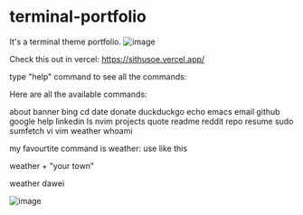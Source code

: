 # terminal-portfolio
It's a terminal theme portfolio.
![image](https://user-images.githubusercontent.com/48609016/172285356-03ae346b-1b96-481b-b6f6-1236a5d4c435.png)


Check this out in vercel: https://sithusoe.vercel.app/

type "help" command to see all the commands:

Here are all the available commands:

about banner bing cd date donate duckduckgo
echo emacs email github google help linkedin
ls nvim projects quote readme reddit repo
resume sudo sumfetch vi vim weather whoami

my favourtite command is weather: use like this

weather + "your town" 

weather dawei

![image](https://user-images.githubusercontent.com/48609016/172285223-1c08c906-e169-484e-acc7-c07c34a0efd5.png)

